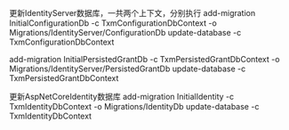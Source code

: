 ﻿更新IdentityServer数据库，一共两个上下文，分别执行
add-migration InitialConfigurationDb -c TxmConfigurationDbContext -o Migrations/IdentityServer/ConfigurationDb
update-database -c TxmConfigurationDbContext

add-migration InitialPersistedGrantDb -c TxmPersistedGrantDbContext -o Migrations/IdentityServer/PersistedGrantDb
update-database -c TxmPersistedGrantDbContext

更新AspNetCoreIdentity数据库
add-migration InitialIdentity -c TxmIdentityDbContext -o Migrations/IdentityDb
update-database -c TxmIdentityDbContext
